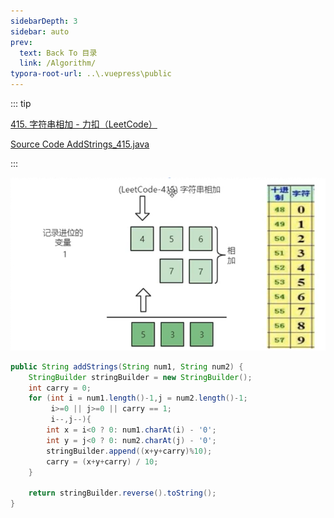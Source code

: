 ```yaml
---
sidebarDepth: 3
sidebar: auto
prev:
  text: Back To 目录
  link: /Algorithm/
typora-root-url: ..\.vuepress\public
---
```




::: tip

[415. 字符串相加 - 力扣（LeetCode）](https://leetcode.cn/problems/add-strings/)

[Source Code AddStrings_415.java](https://github.com/Q10Viking/learncode/blob/main/algorithm/src/main/java/org/hzz/string/AddStrings_415.java)

:::



![image-20220814235259983](/images/algorithm/image-20220814235259983.png)

```java
public String addStrings(String num1, String num2) {
    StringBuilder stringBuilder = new StringBuilder();
    int carry = 0;
    for (int i = num1.length()-1,j = num2.length()-1;
         i>=0 || j>=0 || carry == 1;
         i--,j--){
        int x = i<0 ? 0: num1.charAt(i) - '0';
        int y = j<0 ? 0: num2.charAt(j) - '0';
        stringBuilder.append((x+y+carry)%10);
        carry = (x+y+carry) / 10;
    }

    return stringBuilder.reverse().toString();
}
```

